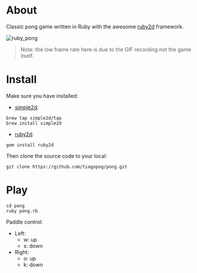# About

Classic pong game written in Ruby with the awesome [ruby2d](http://www.ruby2d.com/) framework.

![ruby_pong](https://user-images.githubusercontent.com/760933/48669271-293d5e00-eae8-11e8-9359-a9a07005517f.gif)

> Note: the low frame rate here is due to the GIF recording not the game itself.

# Install

Make sure you have installed:

* [simple2d](https://github.com/simple2d/simple2d):

```
brew tap simple2d/tap
brew install simple2d
```

* [ruby2d](https://github.com/ruby2d/ruby2d):

```
gem install ruby2d
```

Then clone the source code to your local:

```
git clone https://github.com/tiagopog/pong.git
```

# Play

```
cd pong
ruby pong.rb
```

Paddle control:

* Left:
  * w: up
  * s: down
* Right:
  * o: up
  * k: down
